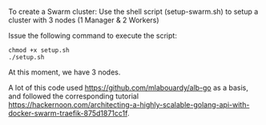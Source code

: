 To create a Swarm cluster: 
Use the shell script (setup-swarm.sh) to setup a cluster with 3 nodes (1 Manager & 2 Workers)

Issue the following command to execute the script:
```
chmod +x setup.sh
./setup.sh
```
At this moment, we have 3 nodes. 

A lot of this code used https://github.com/mlabouardy/alb-go as a basis, and followed the corresponding tutorial https://hackernoon.com/architecting-a-highly-scalable-golang-api-with-docker-swarm-traefik-875d1871cc1f.